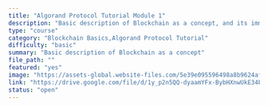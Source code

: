 ```yaml
---
title: "Algorand Protocol Tutorial Module 1"
description: "Basic description of Blockchain as a concept, and its immutability. Introduction on Blockchain consensus protocol, Blockchain trilema and Blockchain applications. For Developers Interested in Alogrand technologies and Integrations to learn more general information. By the end of this module, you should know what is a Blockchain and its possible Applications."
type: "course"
category: "Blockchain Basics,Algorand Protocol Tutorial"
difficulty: "basic"
summary: "Basic description of Blockchain as a concept"
file_path: ""
featured: "yes"
image: "https://assets-global.website-files.com/5e39e095596498a8b9624af1/5ffca6e3e0d8ad9231cc2af6_Portfolio-course---final.png"
link: "https://drive.google.com/file/d/1y_p2n5QQ-dyaamYFx-BybHXnwUkE34Pi/view?usp=sharing"
status: "open"
---
```

